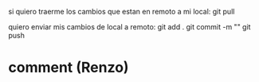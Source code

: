 si quiero traerme los cambios que estan en remoto a mi local:
git pull

quiero enviar mis cambios de local a remoto:
git add .
git commit -m "<message>"
git push


# comment (Renzo)

